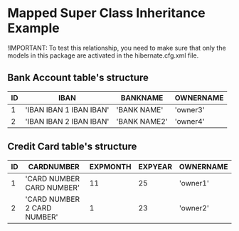 # Mapped Super Class Inheritance Example

!IMPORTANT: To test this relationship, you need to make sure that only the models
in this package are activated in the hibernate.cfg.xml file.

## Bank Account table's structure

| ID  | IBAN                    | BANKNAME      | OWNERNAME |
|-----|-------------------------|---------------|-----------|
| 1   | 'IBAN IBAN 1 IBAN IBAN' | 'BANK NAME'   | 'owner3'  |
| 2   | 'IBAN IBAN 2 IBAN IBAN' | 'BANK NAME2'  | 'owner4'  |

## Credit Card table's structure

| ID  | CARDNUMBER                   | EXPMONTH | EXPYEAR | OWNERNAME |
|-----|------------------------------|----------|---------|-----------|
| 1   | 'CARD NUMBER CARD NUMBER'    | 11       | 25      | 'owner1'  |
| 2   | 'CARD NUMBER 2 CARD NUMBER'  | 1        | 23      | 'owner2'  |


